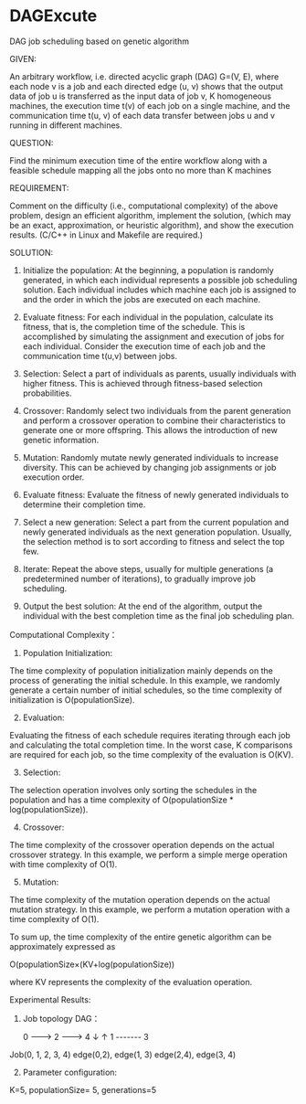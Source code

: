 # DAGExcute
DAG job scheduling based on genetic algorithm

GIVEN:

An arbitrary workflow, i.e. directed acyclic graph (DAG) G=(V, E), where each node v is a job and each directed edge (u, v) shows that the output data of job u is transferred as the input data of job v, K homogeneous machines, the execution time t(v) of each job on a single machine, and the communication time t(u, v) of each data transfer between jobs u and v running in different machines.

QUESTION:

Find the minimum execution time of the entire workflow along with a feasible schedule mapping all the jobs onto no more than K machines


REQUIREMENT:

Comment on the difficulty (i.e., computational complexity) of the above problem, design an efficient algorithm, implement the solution, (which may be an exact, approximation, or heuristic algorithm), and show the execution results. (C/C++ in Linux and Makefile are required.)


SOLUTION:

1. Initialize the population: At the beginning, a population is randomly generated, in which each individual represents a possible job scheduling solution. Each individual includes which machine each job is assigned to and the order in which the jobs are executed on each machine.

2. Evaluate fitness: For each individual in the population, calculate its fitness, that is, the completion time of the schedule. This is accomplished by simulating the assignment and execution of jobs for each individual. Consider the execution time of each job and the communication time t(u,v) between jobs.

3. Selection: Select a part of individuals as parents, usually individuals with higher fitness. This is achieved through fitness-based selection probabilities.

4. Crossover: Randomly select two individuals from the parent generation and perform a crossover operation to combine their characteristics to generate one or more offspring. This allows the introduction of new genetic information.

5. Mutation: Randomly mutate newly generated individuals to increase diversity. This can be achieved by changing job assignments or job execution order.

6. Evaluate fitness: Evaluate the fitness of newly generated individuals to determine their completion time.

7. Select a new generation: Select a part from the current population and newly generated individuals as the next generation population. Usually, the selection method is to sort according to fitness and select the top few.

8. Iterate: Repeat the above steps, usually for multiple generations (a predetermined number of iterations), to gradually improve job scheduling.

9. Output the best solution: At the end of the algorithm, output the individual with the best completion time as the final job scheduling plan.

Computational Complexity：

1. Population Initialization: 

The time complexity of population initialization mainly depends on the process of generating the initial schedule. In this example, we randomly generate a certain number of initial schedules, so the time complexity of initialization is O(populationSize).

2. Evaluation:

Evaluating the fitness of each schedule requires iterating through each job and calculating the total completion time. In the worst case, K comparisons are required for each job, so the time complexity of the evaluation is O(KV).

3. Selection:

The selection operation involves only sorting the schedules in the population and has a time complexity of O(populationSize * log(populationSize)).

4. Crossover: 

The time complexity of the crossover operation depends on the actual crossover strategy. In this example, we perform a simple merge operation with time complexity of O(1).

5. Mutation: 

The time complexity of the mutation operation depends on the actual mutation strategy. In this example, we perform a mutation operation with a time complexity of O(1).

To sum up, the time complexity of the entire genetic algorithm can be approximately expressed as

O(populationSize×(KV+log⁡(populationSize))

where KV represents the complexity of the evaluation operation.


Experimental Results:

1. Job topology DAG：

    0 ---> 2 ---> 4
    ↓          ↑
    1 ------- 3

Job(0, 1, 2, 3, 4)
edge(0,2), edge(1, 3)
edge(2,4), edge(3, 4)

2. Parameter configuration:

K=5, populationSize= 5, generations=5

 

